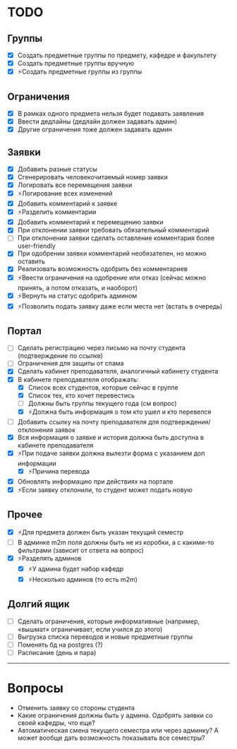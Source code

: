 # TODO

## Группы

- [x] Создать предметные группы по предмету, кафедре и факультету
- [x] Создать предметные группы вручную
- [x] ⚡Создать предметные группы из группы

## Ограничения

- [x] В рамках одного предмета нельзя будет подавать заявления
- [x] Ввести дедлайны (дедлайн должен задавать админ)
- [x] Другие ограничения тоже должен задавать админ

## Заявки

- [x] Добавить разные статусы
- [x] Сгенерировать человекочитаемый номер заявки
- [x] Логировать все перемещения заявки
- [x] ⚡Логирование всех изменений
- [x] Добавить комментарий к заявке
- [x] ⚡Разделить комментарии
- [x] Добавить комментарий к перемещению заявки
- [x] При отклонении заявки требовать обязательный комментарий
- [ ] При отклонении заявки сделать оставление комментария более user-friendly
- [x] При одобрении заявки комментарий необязателен, но можно оставить
- [x] Реализовать возможность одобрить без комментариев
- [x] ⚡Ввести ограничения на одобрение или отказ (сейчас можно принять, а потом отказать, и наоборот)
- [x] ⚡Вернуть на статус одобрить админом
- [x] ⚡Позволить подать заявку даже если места нет (встать в очередь)

## Портал

- [ ] Сделать регистрацию через письмо на почту студента (подтверждение по ссылке)
- [ ] Ограничения для защиты от спама
- [x] Сделать кабинет преподавателя, аналогичный кабинету студента
- [x] В кабинете преподавателя отображать:
    - [x] Список всех студентов, которые сейчас в группе
    - [x] Список тех, кто хочет перевестись
    - [ ] Должны быть группы текущего года (см вопрос)
    - [x] ⚡Должна быть информация о том кто ушел и кто перевелся
- [ ] Добавить ссылку на почту преподавателя для подтверждения/отклонения заявок
- [x] Вся информация о заявке и история должна быть доступна в кабинете преподавателя
- [x] ⚡При подаче заявки должна вылезти форма с указанием доп информации
    - [x] ⚡Причина перевода
- [x] Обновлять информацию при действиях на портале
- [x] ⚡Если заявку отклонили, то студент может подать новую

## Прочее

- [x] ⚡Для предмета должен быть указан текущий семестр
- [ ] В админке m2m поля должны быть не из коробки, а с какими-то фильтрами (зависит от ответа на вопрос)
- [x] ⚡Разделять админов
    - [x] ⚡У админа будет набор кафедр
    - [x] ⚡Несколько админов (то есть m2m)

## Долгий ящик

- [ ] Сделать ограничения, которые информативные (например, «вышмат» ограничивает, если учился до этого)
- [ ] Выгрузка списка переводов и новые предметные группы
- [ ] Поменять бд на postgres (?)
- [ ] Расписание (день и пара)

---

# Вопросы

- Отменить заявку со стороны студента
- Какие ограничения должны быть у админа. Одобрять заявки со своей кафедры, что еще?
- Автоматическая смена текущего семестра или через админку? А может вообще дать возможность показывать все семестры?